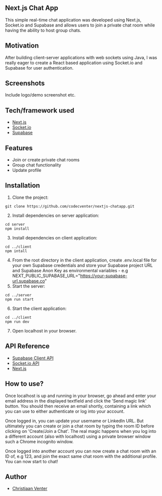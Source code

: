 ## Next.js Chat App
This simple real-time chat application was developed using Next.js, Socket.io and Supabase and allows users to join a private chat room while having the ability to host group chats.

## Motivation
After building client-server applications with web sockets using Java, I was really eager to create a React based application using Socket.io and Supabase for user authentication.

## Screenshots
Include logo/demo screenshot etc.

## Tech/framework used
- [Next.js](https://nextjs.org/)
- [Socket.io](https://socket.io/)
- [Supabase](https://supabase.com/)

## Features
- Join or create private chat rooms
- Group chat functionality
- Update profile

## Installation
1. Clone the project:
```
git clone https://github.com/codecventer/nextjs-chatapp.git
```
2. Install dependencies on server application:
```
cd server
npm install
```
3. Install dependencies on client application:
```
cd ../client
npm intall
```
4. From the root directory in the client application, create .env.local file for your own Supabase credentials and store your Supabase project URL and Supabase Anon Key as environmental variables - e.g NEXT_PUBLIC_SUPABASE_URL="https://your-supabase-url.supabase.co"
5. Start the server:
```
cd ../server
npm run start
```
6. Start the client application:
```
cd ../client
npm run dev
```
7. Open localhost in your browser.

## API Reference
- [Supabase Client API](https://supabase.com/docs/reference/javascript/supabase-client)
- [Socket.io API](https://socket.io/docs/v4/)
- [Next.js](https://nextjs.org/)

## How to use?
Once localhost is up and running in your browser, go ahead and enter your email address in the displayed textfield and click the 'Send magic link' button. You should then receive an email shortly, containing a link which you can use to either authenticate or log into your account.

Once logged in, you can update your username or LinkedIn URL. But ultimately you can create or join a chat room by typing the room ID before clicking on 'Create/Join a Chat'. The real magic happens when you log into a different account (also with localhost) using a private browser window such a Chrome incognito window.

Once logged into another account you can now create a chat room with an ID of, e.g 123, and join the exact same chat room with the additional profile. You can now start to chat!

## Author
- [Christiaan Venter](https://github.com/codecventer)
